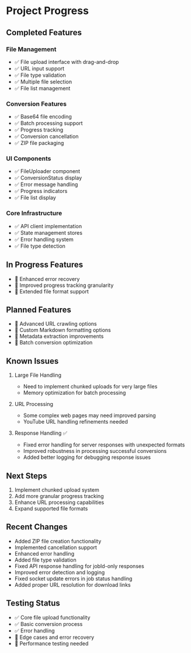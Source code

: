 # Project Progress

## Completed Features

### File Management
- ✅ File upload interface with drag-and-drop
- ✅ URL input support
- ✅ File type validation
- ✅ Multiple file selection
- ✅ File list management

### Conversion Features
- ✅ Base64 file encoding
- ✅ Batch processing support
- ✅ Progress tracking
- ✅ Conversion cancellation
- ✅ ZIP file packaging

### UI Components
- ✅ FileUploader component
- ✅ ConversionStatus display
- ✅ Error message handling
- ✅ Progress indicators
- ✅ File list display

### Core Infrastructure
- ✅ API client implementation
- ✅ State management stores
- ✅ Error handling system
- ✅ File type detection

## In Progress Features
- 🔄 Enhanced error recovery
- 🔄 Improved progress tracking granularity
- 🔄 Extended file format support

## Planned Features
- 📝 Advanced URL crawling options
- 📝 Custom Markdown formatting options
- 📝 Metadata extraction improvements
- 📝 Batch conversion optimization

## Known Issues
1. Large File Handling
   - Need to implement chunked uploads for very large files
   - Memory optimization for batch processing

2. URL Processing
   - Some complex web pages may need improved parsing
   - YouTube URL handling refinements needed

3. Response Handling ✅
   - Fixed error handling for server responses with unexpected formats
   - Improved robustness in processing successful conversions
   - Added better logging for debugging response issues

## Next Steps
1. Implement chunked upload system
2. Add more granular progress tracking
3. Enhance URL processing capabilities
4. Expand supported file formats

## Recent Changes
- Added ZIP file creation functionality
- Implemented cancellation support
- Enhanced error handling
- Added file type validation
- Fixed API response handling for jobId-only responses
- Improved error detection and logging
- Fixed socket update errors in job status handling
- Added proper URL resolution for download links

## Testing Status
- ✅ Core file upload functionality
- ✅ Basic conversion process
- ✅ Error handling
- 🔄 Edge cases and error recovery
- 📝 Performance testing needed
